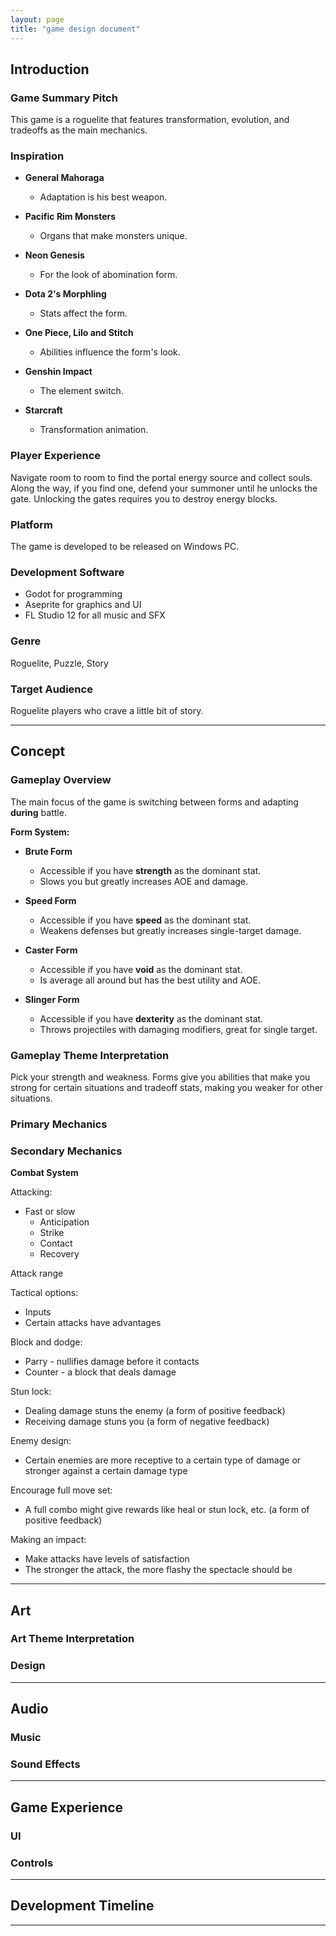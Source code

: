 ```yaml
---
layout: page
title: "game design document"
---
```


## Introduction

### Game Summary Pitch

This game is a roguelite that features transformation, evolution, and tradeoffs as the main mechanics.

### Inspiration

- **General Mahoraga**
  - Adaptation is his best weapon.

- **Pacific Rim Monsters**
  - Organs that make monsters unique.

- **Neon Genesis**
  - For the look of abomination form.

- **Dota 2's Morphling**
  - Stats affect the form.

- **One Piece, Lilo and Stitch**
  - Abilities influence the form's look.

- **Genshin Impact**
  - The element switch.

- **Starcraft**
  - Transformation animation.

### Player Experience

Navigate room to room to find the portal energy source and collect souls. Along the way, if you find one, defend your summoner until he unlocks the gate. Unlocking the gates requires you to destroy energy blocks.

### Platform

The game is developed to be released on Windows PC.

### Development Software

- Godot for programming
- Aseprite for graphics and UI
- FL Studio 12 for all music and SFX

### Genre

Roguelite, Puzzle, Story

### Target Audience

Roguelite players who crave a little bit of story.

---

## Concept

### Gameplay Overview

The main focus of the game is switching between forms and adapting **during** battle.

**Form System:**

- **Brute Form**
  - Accessible if you have **strength** as the dominant stat.
  - Slows you but greatly increases AOE and damage.

- **Speed Form**
  - Accessible if you have **speed** as the dominant stat.
  - Weakens defenses but greatly increases single-target damage.

- **Caster Form**
  - Accessible if you have **void** as the dominant stat.
  - Is average all around but has the best utility and AOE.

- **Slinger Form**
  - Accessible if you have **dexterity** as the dominant stat.
  - Throws projectiles with damaging modifiers, great for single target.

### Gameplay Theme Interpretation

Pick your strength and weakness. Forms give you abilities that make you strong for certain situations and tradeoff stats, making you weaker for other situations.

### Primary Mechanics

### Secondary Mechanics

**Combat System**

Attacking:

- Fast or slow
  - Anticipation
  - Strike
  - Contact
  - Recovery

Attack range

Tactical options:

- Inputs
- Certain attacks have advantages

Block and dodge:

- Parry - nullifies damage before it contacts
- Counter - a block that deals damage

Stun lock:

- Dealing damage stuns the enemy (a form of positive feedback)
- Receiving damage stuns you (a form of negative feedback)

Enemy design:

- Certain enemies are more receptive to a certain type of damage or stronger against a certain damage type

Encourage full move set:

- A full combo might give rewards like heal or stun lock, etc. (a form of positive feedback)

Making an impact:

- Make attacks have levels of satisfaction
- The stronger the attack, the more flashy the spectacle should be

---

## Art

### Art Theme Interpretation

### Design

---

## Audio

### Music

### Sound Effects

---

## Game Experience

### UI

### Controls

---

## Development Timeline

---